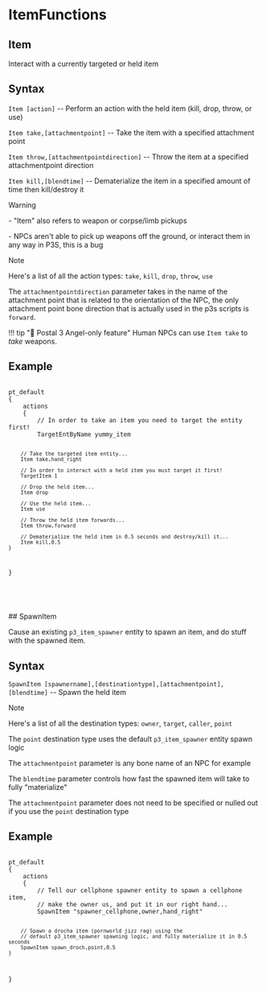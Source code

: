 # ItemFunctions

## Item
<p>Interact with a currently targeted or held item</p>

<h2>Syntax</h2>
<p><code class="language-js">Item [action]</code> -- Perform an action with the held item (kill, drop, throw, or use)</p>
<p><code class="language-js">Item take,[attachmentpoint]</code> -- Take the item with a specified attachment point</p>
<p><code class="language-js">Item throw,[attachmentpointdirection]</code> -- Throw the item at a specified attachmentpoint direction</p>
<p><code class="language-js">Item kill,[blendtime]</code> -- Dematerialize the item in a specified amount of time then kill/destroy it</p>

<div class="admonition warning">
<p class="admonition-title">Warning</p>
<p>- "Item" also refers to weapon or corpse/limb pickups</p>
<p>- NPCs aren't able to pick up weapons off the ground, or interact them in any way in P3S, this is a bug</p>
</div>

<div class="admonition note">
<p class="admonition-title">Note</p>
<p>Here's a list of all the action types:
<code>take</code>, <code>kill</code>, <code>drop</code>, <code>throw</code>, <code>use</code></p>
<p>The <code>attachmentpointdirection</code> parameter takes in the name of the attachment point that is related to the orientation of the NPC,
the only attachment point bone direction that is actually used in the p3s scripts is <code>forward</code>.</p>

</div>

!!! tip "🪽 Postal 3 Angel-only feature"
	Human NPCs can use `Item take` to *take* weapons.

<h2>Example</h2>
<pre><code class="language-js">
pt_default
{
	actions
	{
		// In order to take an item you need to target the entity first!
		TargetEntByName yummy_item

		// Take the targeted item entity...
		Item take,hand_right

		// In order to interact with a held item you must target it first!
		TargetItem 1

		// Drop the held item...
		Item drop

		// Use the held item...
		Item use

		// Throw the held item forwards...
		Item throw,forward

		// Dematerialize the held item in 0.5 seconds and destroy/kill it...
		Item kill,0.5
	}
}

</code></pre>

<br>
## SpawnItem
<p>Cause an existing <code>p3_item_spawner</code> entity to spawn an item, and do stuff with the spawned item.</p>

<h2>Syntax</h2>
<p><code class="language-js">SpawnItem [spawnername],[destinationtype],[attachmentpoint],[blendtime]</code> -- Spawn the held item</p>

<div class="admonition note">
<p class="admonition-title">Note</p>
<p>Here's a list of all the destination types:
<code>owner</code>, <code>target</code>, <code>caller</code>, <code>point</code></p>
<p>The <code>point</code> destination type uses the default <code>p3_item_spawner</code> entity spawn logic</p>
<p>The <code>attachmentpoint</code> parameter is any bone name of an NPC for example</p>
<p>The <code>blendtime</code> parameter controls how fast the spawned item will take to fully "materialize"</p>
<p>The <code>attachmentpoint</code> parameter does not need to be specified or nulled out if you use the <code>point</code> destination type</p>
</div>

<h2>Example</h2>
<pre><code class="language-js">
pt_default
{
	actions
	{
		// Tell our cellphone spawner entity to spawn a cellphone item,
		// make the owner us, and put it in our right hand...
		SpawnItem "spawner_cellphone,owner,hand_right"

		// Spawn a drocha item (pornworld jizz rag) using the 
		// default p3_item_spawner spawning logic, and fully materialize it in 0.5 seconds
		SpawnItem spawn_droch,point,0.5
	}
}
</code></pre>